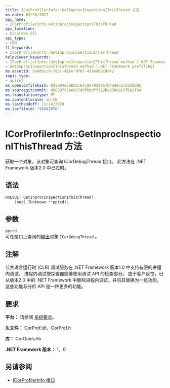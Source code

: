 ```yaml
---
title: ICorProfilerInfo::GetInprocInspectionIThisThread 方法
ms.date: 03/30/2017
api_name:
- ICorProfilerInfo.GetInprocInspectionIThisThread
api_location:
- mscorwks.dll
api_type:
- COM
f1_keywords:
- ICorProfilerInfo::GetInprocInspectionIThisThread
helpviewer_keywords:
- ICorProfilerInfo::GetInprocInspectionIThisThread method [.NET Framework profiling]
- GetInprocInspectionIThisThread method [.NET Framework profiling]
ms.assetid: badddccd-f85c-416e-9f0f-419eab2c9d42
topic_type:
- apiref
ms.openlocfilehash: 8daa84e3abbbc64c9a48d8957b4ad9c6756d0d8b
ms.sourcegitcommit: d8020797a6657d0fbbdff362b80300815f682f94
ms.translationtype: MT
ms.contentlocale: zh-CN
ms.lasthandoff: 11/24/2020
ms.locfileid: "95682076"
---
```

# <a name="icorprofilerinfogetinprocinspectionithisthread-method"></a>ICorProfilerInfo::GetInprocInspectionIThisThread 方法

获取一个对象，该对象可查询 ICorDebugThread 接口。 此方法在 .NET Framework 版本2.0 中已过时。  
  
## <a name="syntax"></a>语法  
  
```cpp  
HRESULT GetInprocInspectionIThisThread(  
    [out] IUnknown **ppicd);  
```  
  
## <a name="parameters"></a>参数  

 `ppicd`  
 可在接口上查询的[输出](/cpp/atl/iunknown)对象 `ICorDebugThread` 。  
  
## <a name="remarks"></a>注解  

 公共语言运行时 (CLR) 调试服务在 .NET Framework 版本1.0 中支持有限的进程内调试。 进程内调试使探查器能够使用调试 API 的检查部分。 由于客户反馈，已从版本2.0 中的 .NET Framework 中删除进程内调试，并将其替换为一组功能，这些功能与分析 API 是一种更多的功能。  
  
## <a name="requirements"></a>要求  

 **平台：** 请参阅 [系统要求](../../get-started/system-requirements.md)。  
  
 **头文件：** CorProf.idl、CorProf.h  
  
 **库：** CorGuids.lib  
  
 **.NET Framework 版本：** 1。0  
  
## <a name="see-also"></a>另请参阅

- [ICorProfilerInfo 接口](icorprofilerinfo-interface.md)
